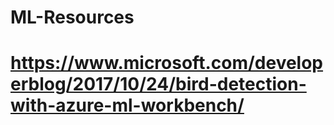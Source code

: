 # ML-Resources
# https://www.microsoft.com/developerblog/2017/10/24/bird-detection-with-azure-ml-workbench/

